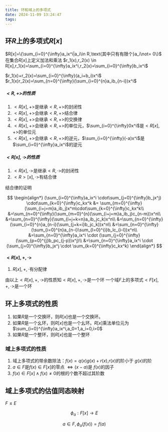 ```yaml
---
title: 环和域上的多项式
date: 2024-11-09 13:24:47
tags:
---
```


## 环$R$上的多项式$R[x]$

$R[x]=\{\sum_{i=0}^{\infty}a_ix^i|a_i\in R,\text{其中只有有限个}a_i\not= 0\}$
在集合$R[x]$上定义加法和乘法
$r_1(x),r_2(x) \in R[x],r_1(x)=\sum_{i=0}^{\infty}a_ix^i,r_2(x)=\sum_{i=0}^{\infty}b_ix^i$

$r_1(x)+r_2(x)=\sum_{i=0}^{\infty}(a_i+b_i)x^i$
$r_1(x)r_2(x)=\sum_{n=0}^{\infty}(\sum_{i=0}^{n}a_ib_{n-i})x^i$

##### $<R,+>$的性质

1. $<R[x],+>$是继承$<R,+>$的封闭性
2. $<R[x],+>$会继承$<R,+>$结合律
3. $<R[x],+>$会继承$<R,+>$的交换律
4. $<R[x],+>$会继承$<R,+>$的单位元，$\sum_{i=0}^{\infty}0x^i$是$<R[x],+>$的单位元
5. $<R[x],+>$会继承$<R,+>$的逆元，$\sum_{i=0}^{\infty}(-a)x^i$是$\sum_{i=0}^{\infty}a_ix^i$的逆元

##### $<R[x],\cdot>$的性质

1. $<R[x],\cdot>$是继承$<R,\cdot>$的封闭性
2. $<R>[x],\cdot>$有结合律

结合律的证明

$$
\begin{align*}
(\sum_{i=0}^{\infty}a_ix^i
\cdot\sum_{j=0}^{\infty}b_jx^j)
\cdot\sum_{k=0}^{\infty}c_kx^k
&=
\sum_{m=0}^{\infty}(\sum_{i+j=m}a_ib_j)x^m\cdot\sum_{k=0}^{\infty}c_kx^k\\
&=\sum_{n=0}^{\infty}(\sum_{m=0}^{n}(\sum_{i+j=m}a_ib_j)c_{n-m})x^n\\
&=\sum_{n=0}^{\infty}(\sum_{i+j+k=n}a_ib_jc_k)x^n\\
&=\sum_{n=0}^{\infty}(\sum_{i=0}^{n}a_{n-i}(\sum_{j+k=i}b_jc_k))x^n\\
&=\sum_{n=0}^{\infty}(\sum_{i=0}^{n}a_{n-i}\sum_{l=0}^{i}b_lc_{i-l})x^n\\
&=\sum_{n=0}^{\infty}a_ix^i \cdot (\sum_{j=0}^{\infty}(\sum_{p=0}^{j}b_pc_{j-p})x^j)\\
&=\sum_{n=0}^{\infty}a_ix^i \cdot (\sum_{j=0}^{\infty}b_jx^j \cdot \sum_{k=0}^{\infty}c_kx^k)
\end{align*}
$$

#### $<R[x],+,\cdot>$

1. $R[x],+,\cdot$有分配律

由以上$<R[x],+,\cdot>$的性质知$<R[x],+,\cdot>$是一个环
一个域$F$上的多项式$<F[x],+,\cdot>$是一个环

## 环上多项式的性质

1. 如果$R$是一个交换环，则$R[x]$也是一个交换环。
2. 如果$R$是一个幺环，则$R[x]$也是一个幺环。$R[x]$乘法单位元为$\sum_{i=0}^{\infty}a_ix^i,a_0=1,a_i=0,i>0$
3. 如果$R$是一个整环，则$R[x]$也是一个整环

### 域上多项式的性质

1. 域上多项式的带余数除法：$f(x) = q(x)g(x) + r(x)$,$r(x)$的阶小于 $g(x)$的阶
2. $a\in F$是$f(x)\in F[x]$的零点 $\Leftrightarrow (x-a)$是 $f(x)$的因子
3. $f(x)\in F[x] \wedge f(x)\not=0$的根的个数不超过其阶数

## 域上多项式的估值同态映射

$F\leq E$

$$
\phi_a:F[x]\rightarrow E
$$

$$
a\in F,\phi_a(f(x))=f(a)
$$
